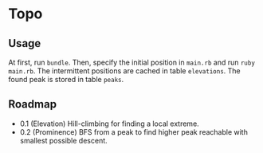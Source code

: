 # Topo

## Usage

At first, run `bundle`. Then, specify the initial position in `main.rb` and run `ruby main.rb`.
The intermittent positions are cached in table `elevations`.
The found peak is stored in table `peaks`.

## Roadmap

* 0.1 (Elevation) Hill-climbing for finding a local extreme.
* 0.2 (Prominence) BFS from a peak to find higher peak reachable with smallest possible descent.
